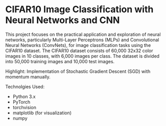 CIFAR10 Image Classification with Neural Networks and CNN
==========================================================

This project focuses on the practical application and exploration of neural networks, particularly Multi-Layer Perceptrons (MLPs) and Convolutional Neural Networks (ConvNets), for image classification tasks using the CIFAR10 dataset. The CIFAR10 dataset consists of 60,000 32x32 color images in 10 classes, with 6,000 images per class. The dataset is divided into 50,000 training images and 10,000 test images.

Highlight: Implementation of Stochastic Gradient Descent (SGD) with momentum manually.

Technolgies Used:

- Python 3.x
- PyTorch
- torchvision
- matplotlib (for visualization)
- numpy
